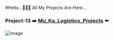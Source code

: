 #Hello...🙋🏻‍♂️ All My Projects Are Here... 
### Project-13 :arrow_right: [Mu_Ka_Logistics_Projects](https://muka6363.github.io/PROJELER_MK/13.Mu_Ka_Logistics_Projects/index.html) :arrow_left:
![image](https://user-images.githubusercontent.com/101215803/189503263-428cd02f-09a7-46c5-9d79-76ee64e8f5f4.png)

